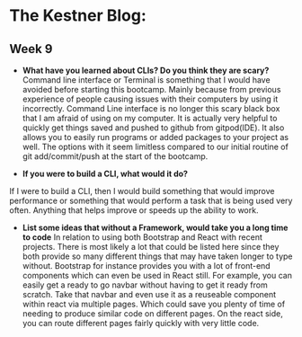 # The Kestner Blog:

## Week 9

* **What have you learned about CLIs? Do you think they are scary?**
Command line interface or Terminal is something that I would have avoided before starting this bootcamp. Mainly because from previous experience of people causing issues with their computers by using it incorrectly. Command Line interface is no longer this scary black box that I am afraid of using on my computer. It is actually very helpful to quickly get things saved and pushed to github from gitpod(IDE). It also allows you to easily run programs or added packages to your project as well. The options with it seem limitless compared to our initial routine of git add/commit/push at the start of the bootcamp. 

* **If you were to build a CLI, what would it do?**

If I were to build a CLI, then I would build something that would improve performance or something that would perform a task that is being used very often. Anything that helps improve or speeds up the ability to work. 


* **List some ideas that without a Framework, would take you a long time to code**
    In relation to using both Bootstrap and React with recent projects. There is most likely a lot that could be listed here since they both provide so many different things that may have taken longer to type without. Bootstrap for instance provides you with a lot of front-end components which can even be used in React still. For example, you can easily get a ready to go navbar without having to get it ready from scratch. Take that navbar and even use it as a reuseable component within react via multiple pages. Which could save you plenty of time of needing to produce similar code on different pages. On the react side, you can route different pages fairly quickly with very little code. 
  